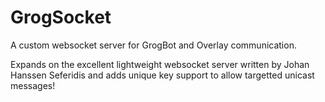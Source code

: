 # GrogSocket
A custom websocket server for GrogBot and Overlay communication.

Expands on the excellent lightweight websocket server written by Johan Hanssen Seferidis and adds unique key support to allow targetted unicast messages!
